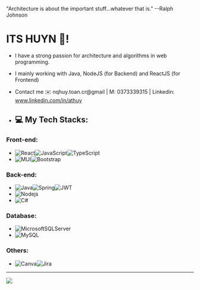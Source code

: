 "Architecture is about the important stuff…whatever that is." --Ralph Johnson
# ITS HUYN 👋!
 * I have a strong passion for architecture and algorithms in web programming.
 * I mainly working with Java, NodeJS (for Backend) and ReactJS (for Frontend)
  
 * Contact me :envelope: nqhuy.toan.cr@gmail | M: 0373339315 | Linkedin: www.linkedin.com/in/athuy
 * ## 💻 My Tech Stacks:

### Front-end:                                                                                                          
 * ![React](https://img.shields.io/badge/react-%2320232a.svg?style=for-the-badge&logo=react&logoColor=%2361DAFB)![JavaScript](https://img.shields.io/badge/javascript-%23323330.svg?style=for-the-badge&logo=javascript&logoColor=%23F7DF1E)![TypeScript](https://img.shields.io/badge/typescript-%23007ACC.svg?style=for-the-badge&logo=typescript&logoColor=white)
 * ![MUI](https://img.shields.io/badge/MUI-%230081CB.svg?style=for-the-badge&logo=mui&logoColor=white)![Bootstrap](https://img.shields.io/badge/bootstrap-%23563D7C.svg?style=for-the-badge&logo=bootstrap&logoColor=white) 

### Back-end:
 * ![Java](https://img.shields.io/badge/java-%23ED8B00.svg?style=for-the-badge&logo=java&logoColor=white)![Spring](https://img.shields.io/badge/spring-%236DB33F.svg?style=for-the-badge&logo=spring&logoColor=white)![JWT](https://img.shields.io/badge/JWT-black?style=for-the-badge&logo=JSON%20web%20tokens)
 * ![Nodejs](https://img.shields.io/badge/Node.js-43853D?style=for-the-badge&logo=node.js&logoColor=white)
 * ![C#](https://img.shields.io/badge/c%23-%23239120.svg?style=for-the-badge&logo=c-sharp&logoColor=white)

### Database:
 * ![MicrosoftSQLServer](https://img.shields.io/badge/Microsoft%20SQL%20Sever-CC2927?style=for-the-badge&logo=microsoft%20sql%20server&logoColor=white)
 * ![MySQL](https://img.shields.io/badge/MySQL-005C84?style=for-the-badge&logo=mysql&logoColor=white)

### Others:
 *  ![Canva](https://img.shields.io/badge/Canva-%2300C4CC.svg?style=for-the-badge&logo=Canva&logoColor=white)![Jira](https://img.shields.io/badge/jira-%230A0FFF.svg?style=for-the-badge&logo=jira&logoColor=white)
      
<!-- ## 🏆GitHub Trophies
![](https://github-trophies.vercel.app/?username=AT-QHUY&theme=dracula&no-frame=false&no-bg=false&margin-w=4) -->


---
[![](https://visitcount.itsvg.in/api?id=AT-QHUY&icon=0&color=0)](https://visitcount.itsvg.in)


